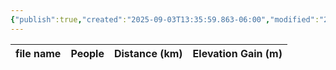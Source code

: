 ```yaml
---
{"publish":true,"created":"2025-09-03T13:35:59.863-06:00","modified":"2025-09-03T14:57:00.618-06:00","published":"2025-09-03T14:57:00.618-06:00","tags":["route"],"cssclasses":"","elevation":null,"region":"Jasper","location":null,"DWYT":null,"Kane":"Moderate","completed":false}
---
```



| file name | People | Distance (km) | Elevation Gain (m) |
| --------- | ------ | ------------- | ------------------ |